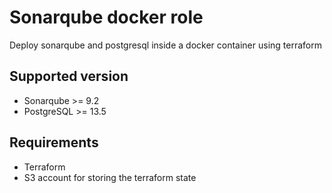 # Sonarqube docker role

Deploy sonarqube and postgresql inside a docker container using terraform

## Supported version 

- Sonarqube >= 9.2
- PostgreSQL >= 13.5

## Requirements

- Terraform
- S3 account for storing the terraform state